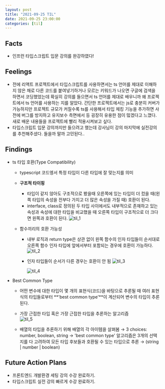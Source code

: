 ```yaml
---
layout: post
title: "2021-09-25 TIL"
date: 2021-09-25 23:00:00
categories: [til]
---
```


## Facts

- 인프런 타입스크립트 입문 강의를 완강하였다!

## Feelings

- 전에 리액트 프로젝트에서 타입스크립트를 사용하면서는 ts 언어를 제대로 이해하지 않은 채로 다른 코드를 붙여넣기하거나 모르는 키워드가 나오면 구글에 검색을 하면서 코딩했었는데 확실히 강의를 들으면서 ts 언어를 제대로 배우니까 왜 프로젝트에서 ts 언어를 사용하는 지를 알았다. 간단한 프로젝트에서는 js로 충분히 커버가 가능하지만 프로젝트 규모가 커질수록 ts를 사용해서 타입 체킹 기능을 추가하면 사전에 버그를 방지하고 유지보수 측면에서 등 굉장히 유용한 점이 많겠다고 느꼈다. 새로 배운 내용들을 프로젝트에 빨리 적용시켜보고 싶다.
- 타입스크립트 입문 강의까지만 들으려고 했는데 강사님이 강의 마지막에 실전강의를 추천해주셨다. 들을까 말까 고민된다..

## Findings

- ts 타입 호환(Type Compatibility)

  - typescript 코드엥서 특정 타입이 다른 타입에 잘 맞는지를 의미
  - **구조적 타이핑**

    - 타입이 같지 않아도 구조적으로 봤을때 오른쪽에 있는 타입이 더 컸을 때(왼쪽 타입의 속성을 전부다 가지고 더 많은 속성을 가질 때) 호환이 된다.
    - interface, class로 정의된 두 타입 사이에서도 내부적으로 존재하고 있는 속성과 속성에 대한 타입을 비교했을 때 오른쪽 타입이 구조적으로 더 크다면 왼쪽과 호환이 된다.
      ![til_1](https://user-images.githubusercontent.com/59640337/144462055-70b6ba17-f2da-489a-99a6-e785cc80edeb.png)

  - 함수끼리의 호환 가능성

    - 내부 로직과 return type은 상관 없이 왼쪽 함수의 인자 타입들이 순서대로 오른쪽 함수 인자 타입에 앞에서부터 포함되는 경우에 호환이 가능하다.
      ![til_2](https://user-images.githubusercontent.com/59640337/144462071-d2e6cca1-01d7-4442-b309-826979b813f1.png)

    - 인자 타입들이 순서가 다른 경우는 호환이 안 됨
      ![til_3](https://user-images.githubusercontent.com/59640337/144462075-e9372d54-12f6-4a15-92fd-526d7cd99526.png)

      ![til_4](https://user-images.githubusercontent.com/59640337/144462078-5ffd5472-72c7-4e6b-9f0e-8bb91fe3aa17.png)

- Best Common Type
  - 어떤 변수에 대한 타입이 몇 개의 표현식(코드)을 바탕으로 추론될 때 여러 표현식의 타입들로부터 **'best common type'**이 계산되어 변수의 타입이 추론된다.
  - 가장 근접한 타입 혹은 가장 근접한 타입을 추론하는 알고리즘  
    ![til_5](https://user-images.githubusercontent.com/59640337/144462086-a8d034f3-2040-477b-a951-1ccceea19e2d.png)

  - 배열의 타입을 추론하기 위해 배열의 각 아이템을 살펴봄 → 3 choices: number, boolean, string → 'best common type' 알고리즘은 3개의 선택지를 다 고려하여 모든 타입 후보들과 호환될 수 있는 타입으로 추론 → (string \| number \| boolean)

## Future Action Plans

- 프론트엔드 개발환경 세팅 강의 수강 완료하기.
- 타입스크립트 실전 강의 빠르게 수강 완료하기.
